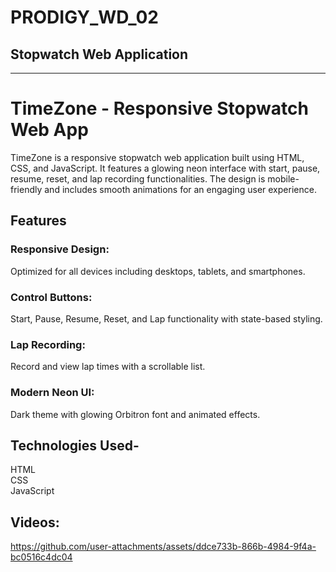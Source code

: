 # PRODIGY_WD_02  
## Stopwatch Web Application  
---  
# TimeZone - Responsive Stopwatch Web App  
<p>TimeZone is a responsive stopwatch web application built using HTML, CSS, and JavaScript. It features a glowing neon interface with start, pause, resume, reset, and lap recording functionalities. The design is mobile-friendly and includes smooth animations for an engaging user experience.</p>

<h2> Features </h2>

<h3>Responsive Design:</h3>  
Optimized for all devices including desktops, tablets, and smartphones.

<h3>Control Buttons:</h3>  
Start, Pause, Resume, Reset, and Lap functionality with state-based styling.

<h3>Lap Recording:</h3>  
Record and view lap times with a scrollable list.

<h3>Modern Neon UI:</h3>  
Dark theme with glowing Orbitron font and animated effects.

<h2> Technologies Used- </h2>  
HTML  
<br>  
CSS  
<br>  
JavaScript  
<br/>
<h2> Videos: </h2>

https://github.com/user-attachments/assets/ddce733b-866b-4984-9f4a-bc0516c4dc04

